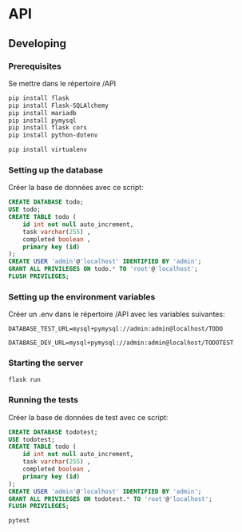 # API

## Developing

### Prerequisites
Se mettre dans le répertoire /API
```bash
pip install flask
pip install Flask-SQLAlchemy
pip install mariadb
pip install pymysql
pip install flask cors
pip install python-dotenv

pip install virtualenv
```

### Setting up the database
Créer la base de données avec ce script:
```sql
CREATE DATABASE todo;
USE todo;
CREATE TABLE todo (
    id int not null auto_increment,
    task varchar(255) ,
    completed boolean ,
    primary key (id)
);
CREATE USER 'admin'@'localhost' IDENTIFIED BY 'admin';
GRANT ALL PRIVILEGES ON todo.* TO 'root'@'localhost';
FLUSH PRIVILEGES;
```

### Setting up the environment variables
Créer un .env dans le répertoire /API avec les variables suivantes:
```env
DATABASE_TEST_URL=mysql+pymysql://admin:admin@localhost/TODO

DATABASE_DEV_URL=mysql+pymysql://admin:admin@localhost/TODOTEST
```

### Starting the server
```bash
flask run
```

### Running the tests

Créer la base de données de test avec ce script:
```sql
CREATE DATABASE todotest;
USE todotest;
CREATE TABLE todo (
    id int not null auto_increment,
    task varchar(255) ,
    completed boolean ,
    primary key (id)
);
CREATE USER 'admin'@'localhost' IDENTIFIED BY 'admin';
GRANT ALL PRIVILEGES ON todotest.* TO 'root'@'localhost';
FLUSH PRIVILEGES;
```

```bash
pytest
```

